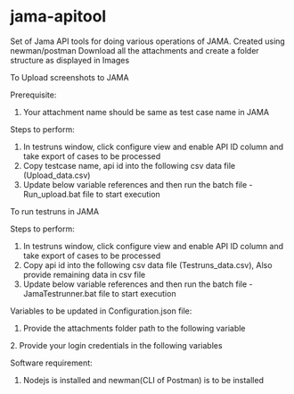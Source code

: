 # jama-apitool
Set of Jama API tools for doing various operations of JAMA. Created using newman/postman
Download all the attachments and create a folder structure as displayed in Images

To Upload screenshots to JAMA 

Prerequisite:
1. Your attachment name should be same as test case name in JAMA

Steps to perform:
1. In testruns window, click configure view and enable API ID column and take export of cases to be processed
2. Copy testcase name, api id into the following csv data file (Upload_data.csv)
3. Update below variable references and then run the batch file - Run_upload.bat file to start execution

To run testruns in JAMA 

Steps to perform:
1. In testruns window, click configure view and enable API ID column and take export of cases to be processed
2. Copy api id into the following csv data file (Testruns_data.csv), Also provide remaining data in csv file
3. Update below variable references and then run the batch file - JamaTestrunner.bat file to start execution


Variables to be updated in Configuration.json file:
1. Provide the attachments folder path to the following variable
<folderpath>
2. Provide your login credentials in the following variables
<Username>
<Password>

Software requirement:
1. Nodejs is installed and newman(CLI of Postman) is to be installed

